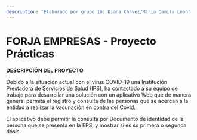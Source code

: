 ```yaml
---
description: 'Elaborado por grupo 10: Diana Chavez/Maria Camila León'
---
```


# FORJA EMPRESAS - Proyecto Prácticas

**DESCRIPCIÓN DEL PROYECTO**

Debido a la situación actual con el virus COVID-19 una Institución Prestadora de Servicios de Salud \(IPS\), ha contactado a su equipo de trabajo para desarrollar una solución con un aplicativo Web que de manera general permita el registro y consulta de las personas que se acercan a la entidad a realizar la vacunación en contra del Covid.

El aplicativo debe permitir la consulta por Documento de identidad de la persona que se presenta en la EPS, y mostrar si es su primera o segunda dósis.



